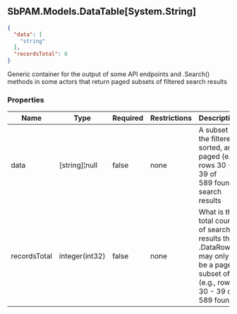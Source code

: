 
<h2 id="tocS_SbPAM.Models.DataTable[System.String]">SbPAM.Models.DataTable[System.String]</h2>

<a id="schemasbpam.models.datatable[system.string]"></a>
<a id="schema_SbPAM.Models.DataTable[System.String]"></a>
<a id="tocSsbpam.models.datatable[system.string]"></a>
<a id="tocssbpam.models.datatable[system.string]"></a>

```json
{
  "data": [
    "string"
  ],
  "recordsTotal": 0
}

```

Generic container for the output of some API endpoints and .Search() 
methods in some actors that return paged subsets of filtered search results

### Properties

|Name|Type|Required|Restrictions|Description|
|---|---|---|---|---|
|data|[string]¦null|false|none|A subset of the filtered, sorted, and paged (e.g., rows 30 - 39 of <br>589 found) search results|
|recordsTotal|integer(int32)|false|none|What is the total count of search results that .DataRows may only <br>be a paged subset of (e.g., rows 30 - 39 of 589 found)|


